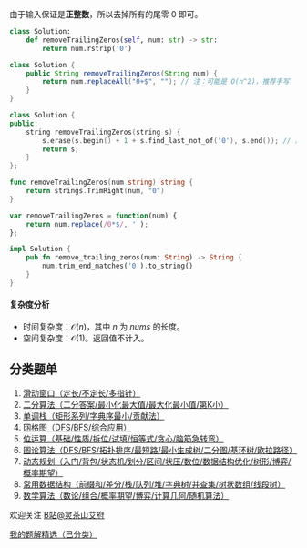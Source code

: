 由于输入保证是**正整数**，所以去掉所有的尾零 $0$ 即可。

```py [sol-Python3]
class Solution:
    def removeTrailingZeros(self, num: str) -> str:
        return num.rstrip('0')
```

```java [sol-Java]
class Solution {
    public String removeTrailingZeros(String num) {
        return num.replaceAll("0+$", ""); // 注：可能是 O(n^2)，推荐手写
    }
}
```

```cpp [sol-C++]
class Solution {
public:
    string removeTrailingZeros(string s) {
        s.erase(s.begin() + 1 + s.find_last_not_of('0'), s.end()); // 原地操作
        return s;
    }
};
```

```go [sol-Go]
func removeTrailingZeros(num string) string {
	return strings.TrimRight(num, "0")
}
```

```js [sol-JavaScript]
var removeTrailingZeros = function(num) {
    return num.replace(/0*$/, '');
};
```

```rust [sol-Rust]
impl Solution {
    pub fn remove_trailing_zeros(num: String) -> String {
        num.trim_end_matches('0').to_string()
    }
}
```

#### 复杂度分析

- 时间复杂度：$\mathcal{O}(n)$，其中 $n$ 为 $\textit{nums}$ 的长度。
- 空间复杂度：$\mathcal{O}(1)$。返回值不计入。

## 分类题单

1. [滑动窗口（定长/不定长/多指针）](https://leetcode.cn/circle/discuss/0viNMK/)
2. [二分算法（二分答案/最小化最大值/最大化最小值/第K小）](https://leetcode.cn/circle/discuss/SqopEo/)
3. [单调栈（矩形系列/字典序最小/贡献法）](https://leetcode.cn/circle/discuss/9oZFK9/)
4. [网格图（DFS/BFS/综合应用）](https://leetcode.cn/circle/discuss/YiXPXW/)
5. [位运算（基础/性质/拆位/试填/恒等式/贪心/脑筋急转弯）](https://leetcode.cn/circle/discuss/dHn9Vk/)
6. [图论算法（DFS/BFS/拓扑排序/最短路/最小生成树/二分图/基环树/欧拉路径）](https://leetcode.cn/circle/discuss/01LUak/)
7. [动态规划（入门/背包/状态机/划分/区间/状压/数位/数据结构优化/树形/博弈/概率期望）](https://leetcode.cn/circle/discuss/tXLS3i/)
8. [常用数据结构（前缀和/差分/栈/队列/堆/字典树/并查集/树状数组/线段树）](https://leetcode.cn/circle/discuss/mOr1u6/)
9. [数学算法（数论/组合/概率期望/博弈/计算几何/随机算法）](https://leetcode.cn/circle/discuss/IYT3ss/)

欢迎关注 [B站@灵茶山艾府](https://space.bilibili.com/206214)

[我的题解精选（已分类）](https://github.com/EndlessCheng/codeforces-go/blob/master/leetcode/SOLUTIONS.md)
